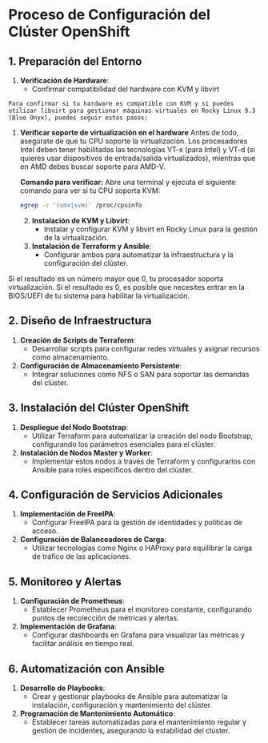 # Proceso de Configuración del Clúster OpenShift

## 1. Preparación del Entorno

   1. **Verificación de Hardware**:
      - Confirmar compatibilidad del hardware con KVM y libvirt
  
    Para confirmar si tu hardware es compatible con KVM y si puedes utilizar libvirt para gestionar máquinas virtuales en Rocky Linux 9.3 (Blue Onyx), puedes seguir estos pasos:

1. **Verificar soporte de virtualización en el hardware**
   Antes de todo, asegúrate de que tu CPU soporte la virtualización. Los procesadores Intel deben tener habilitadas las tecnologías VT-x (para Intel) y VT-d (si quieres usar dispositivos de entrada/salida virtualizados), mientras que en AMD debes buscar soporte para AMD-V.

   **Comando para verificar:**
   Abre una terminal y ejecuta el siguiente comando para ver si tu CPU soporta KVM:

   ```bash
   egrep -c '(vmx|svm)' /proc/cpuinfo
   ```
 
  
   2. **Instalación de KVM y Libvirt**:
      - Instalar y configurar KVM y libvirt en Rocky Linux para la gestión de la virtualización.
   3. **Instalación de Terraform y Ansible**:
      - Configurar ambos para automatizar la infraestructura y la configuración del clúster.

Si el resultado es un número mayor que 0, tu procesador soporta virtualización. Si el resultado es 0, es posible que necesites entrar en la BIOS/UEFI de tu sistema para habilitar la virtualización.


## 2. Diseño de Infraestructura

   1. **Creación de Scripts de Terraform**:
      - Desarrollar scripts para configurar redes virtuales y asignar recursos como almacenamiento.
   2. **Configuración de Almacenamiento Persistente**:
      - Integrar soluciones como NFS o SAN para soportar las demandas del clúster.

## 3. Instalación del Clúster OpenShift

   1. **Despliegue del Nodo Bootstrap**:
      - Utilizar Terraform para automatizar la creación del nodo Bootstrap, configurando los parámetros esenciales para el clúster.
   2. **Instalación de Nodos Master y Worker**:
      - Implementar estos nodos a través de Terraform y configurarlos con Ansible para roles específicos dentro del clúster.

## 4. Configuración de Servicios Adicionales

   1. **Implementación de FreeIPA**:
      - Configurar FreeIPA para la gestión de identidades y políticas de acceso.
   2. **Configuración de Balanceadores de Carga**:
      - Utilizar tecnologías como Nginx o HAProxy para equilibrar la carga de tráfico de las aplicaciones.

## 5. Monitoreo y Alertas

   1. **Configuración de Prometheus**:
      - Establecer Prometheus para el monitoreo constante, configurando puntos de recolección de métricas y alertas.
   2. **Implementación de Grafana**:
      - Configurar dashboards en Grafana para visualizar las métricas y facilitar análisis en tiempo real.

## 6. Automatización con Ansible

   1. **Desarrollo de Playbooks**:
      - Crear y gestionar playbooks de Ansible para automatizar la instalación, configuración y mantenimiento del clúster.
   2. **Programación de Mantenimiento Automático**:
      - Establecer tareas automatizadas para el mantenimiento regular y gestión de incidentes, asegurando la estabilidad del clúster.

